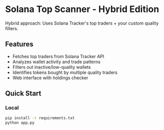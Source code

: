 # Solana Top Scanner - Hybrid Edition

Hybrid approach: Uses Solana Tracker's top traders + your custom quality filters.

## Features
- Fetches top traders from Solana Tracker API
- Analyzes wallet activity and trade patterns
- Filters out inactive/low-quality wallets
- Identifies tokens bought by multiple quality traders
- Web interface with holdings checker

## Quick Start

### Local
```bash
pip install -r requirements.txt
python app.py
